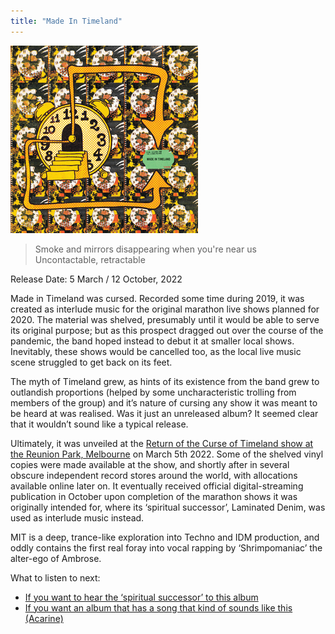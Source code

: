 ```yaml
---
title: "Made In Timeland"
---
```


![album cover of Made In Timeland](./cover.jpg)

> Smoke and mirrors disappearing when you're near us  
> Uncontactable, retractable

Release Date: 5 March / 12 October, 2022

Made in Timeland was cursed. Recorded some time during 2019, it was created as interlude music for the original marathon live shows planned for 2020. The material was shelved, presumably until it would be able to serve its original purpose; but as this prospect dragged out over the course of the pandemic, the band hoped instead to debut it at smaller local shows. Inevitably, these shows would be cancelled too, as the local live music scene struggled to get back on its feet.

The myth of Timeland grew, as hints of its existence from the band grew to outlandish proportions (helped by some uncharacteristic trolling from members of the group) and it’s nature of cursing any show it was meant to be heard at was realised. Was it just an unreleased album? It seemed clear that it wouldn’t sound like a typical release.

Ultimately, it was unveiled at the [Return of the Curse of Timeland show at the Reunion Park, Melbourne](../setlists/2022/03/05/reunion-park-melbourne-city-centre-australia.html) on March 5th 2022. Some of the shelved vinyl copies were made available at the show, and shortly after in several obscure independent record stores around the world, with allocations available online later on. It eventually received official digital-streaming publication in October upon completion of the marathon shows it was originally intended for, where its ‘spiritual successor’, Laminated Denim, was used as interlude music instead.

MIT is a deep, trance-like exploration into Techno and IDM production, and oddly contains the first real foray into vocal rapping by ‘Shrimpomaniac’ the alter-ego of Ambrose.

What to listen to next:

*   [If you want to hear the ‘spiritual successor’ to this album](../laminated-denim)
*   [If you want an album that has a song that kind of sounds like this (Acarine)](../fishing-for-fishies)
